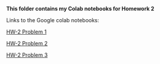 **This folder contains my Colab notebooks for Homework 2**

Links to the Google colab notebooks:

[HW-2 Problem 1](https://colab.research.google.com/drive/1MKPvhLRlj6nLb3w7GjpeMR7um2ow8HzD)

[HW-2 Problem 2](https://colab.research.google.com/drive/1GKHe78tIqb1cLYJPkW4M5isQEAXvpaza)

[HW-2 Problem 3](https://colab.research.google.com/drive/106T2m-YWWnob1EilrGQ7TTM3plWf5b_o)

